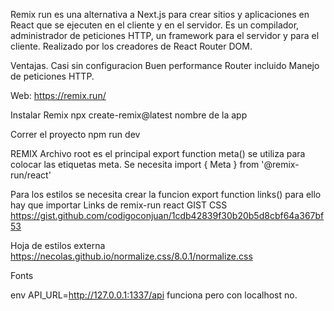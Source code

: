 Remix run
es una alternativa a Next.js para crear sitios y aplicaciones en React que se ejecuten en el cliente y en el servidor.
Es un compilador, administrador de peticiones HTTP, un framework para el servidor y para el cliente.
Realizado por los creadores de React Router DOM.

Ventajas.
Casi sin configuracion
Buen performance
Router incluido
Manejo de peticiones HTTP.

Web: https://remix.run/

Instalar Remix
npx create-remix@latest
nombre de la app

Correr el proyecto
npm run dev


REMIX
Archivo root es el principal
export function meta() se utiliza para colocar las etiquetas meta.
Se necesita import { Meta } from '@remix-run/react'



Para los estilos se necesita crear la funcion
export function links() para ello hay que importar Links de remix-run react
GIST CSS
https://gist.github.com/codigoconjuan/1cdb42839f30b20b5d8cbf64a367bf53

Hoja de estilos externa
https://necolas.github.io/normalize.css/8.0.1/normalize.css

Fonts
<link rel="preconnect" href="https://fonts.googleapis.com">
<link rel="preconnect" href="https://fonts.gstatic.com" crossorigin>
<link href="https://fonts.googleapis.com/css2?family=Lato:wght@400;700;900&family=Outfit:wght@400;700;900&display=swap" rel="stylesheet">


env 
API_URL=http://127.0.0.1:1337/api
funciona pero con localhost no.